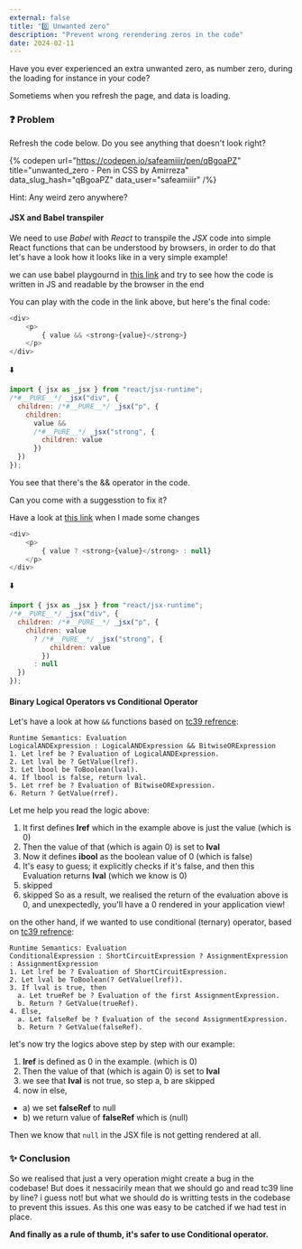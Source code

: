 ```yaml
---
external: false
title: "0️⃣ Unwanted zero"
description: "Prevent wrong rerendering zeros in the code"
date: 2024-02-11
---
```


Have you ever experienced an extra unwanted zero, as number zero, during the loading for instance in your code?

Sometiems when you refresh the page, and data is loading. 


### ❓ Problem

Refresh the code below. Do you see anything that doesn't look right?

{% codepen url="https://codepen.io/safeamiiir/pen/qBgoaPZ" title="unwanted_zero - Pen in CSS by Amirreza" data_slug_hash="qBgoaPZ" data_user="safeamiiir" /%}

Hint: Any weird zero anywhere?

#### JSX and Babel transpiler

We need to use *Babel* with *React* to transpile the *JSX* code into simple React functions that can be understood by browsers, in order to do that let's have a look how it looks like in a very simple example!

we can use babel playgournd in [this link](https://babeljs.io/repl#?browsers=defaults%2C%20not%20ie%2011%2C%20not%20ie_mob%2011&build=&builtIns=false&corejs=3.21&spec=false&loose=false&code_lz=DwEwlgbgfAUABAuwAOtHrgbzhAhgGwFcBTOAMjKQGcAXAJwHsA7AcykzyOIF9gB6Wo1ZQ43eIn6oY_cNCA&debug=false&forceAllTransforms=false&modules=false&shippedProposals=false&circleciRepo=&evaluate=false&fileSize=false&timeTravel=false&sourceType=module&lineWrap=true&presets=env%2Creact%2Cstage-2&prettier=true&targets=&version=7.23.4&externalPlugins=&assumptions=%7B%7D) and try to see how the code is written in JS and readable by the browser in the end

You can play with the code in the link above, but here's the final code:

```js
<div>
    <p>
        { value && <strong>{value}</strong>}
    </p>
</div>
```
⬇️
```js
import { jsx as _jsx } from "react/jsx-runtime";
/*#__PURE__*/ _jsx("div", {
  children: /*#__PURE__*/ _jsx("p", {
    children:
      value &&
      /*#__PURE__*/ _jsx("strong", {
        children: value
      })
  })
});
```
You see that there's the && operator in the code.

Can you come with a suggesstion to fix it?

Have a look at [this link](https://babeljs.io/repl#?browsers=defaults%2C%20not%20ie%2011%2C%20not%20ie_mob%2011&build=&builtIns=false&corejs=3.21&spec=false&loose=false&code_lz=DwEwlgbgfAUABAuwAOtHrgbzhAhgGwFcBTOAfiQGcAXAJwHsA7AcykzyOIF9gB6GhiyhwAXHEaF8-LvER9UMPuGhA&debug=false&forceAllTransforms=false&modules=false&shippedProposals=false&circleciRepo=&evaluate=false&fileSize=false&timeTravel=false&sourceType=module&lineWrap=true&presets=env%2Creact%2Cstage-2&prettier=true&targets=&version=7.23.4&externalPlugins=&assumptions=%7B%7Dw) when I made some changes

```js
<div>
    <p>
        { value ? <strong>{value}</strong> : null}
    </p>
</div>
```
⬇️
```js
import { jsx as _jsx } from "react/jsx-runtime";
/*#__PURE__*/ _jsx("div", {
  children: /*#__PURE__*/ _jsx("p", {
    children: value
      ? /*#__PURE__*/ _jsx("strong", {
          children: value
        })
      : null
  })
});
```

#### Binary Logical Operators vs Conditional Operator
Let's have a look at how `&&` functions based on [tc39 refrence](https://tc39.es/ecma262/#sec-binary-logical-operators-runtime-semantics-evaluation):

```
Runtime Semantics: Evaluation
LogicalANDExpression : LogicalANDExpression && BitwiseORExpression
1. Let lref be ? Evaluation of LogicalANDExpression.
2. Let lval be ? GetValue(lref).
3. Let lbool be ToBoolean(lval).
4. If lbool is false, return lval.
5. Let rref be ? Evaluation of BitwiseORExpression.
6. Return ? GetValue(rref).
```
Let me help you read the logic above:
1. It first defines **lref** which in the example above is just the value (which is 0)
2. Then the value of that (which is again 0) is set to **lval**
3. Now it defines **ibool** as the boolean value of 0 (which is false)
4. It's easy to guess; it explicitly checks if it's false, and then this Evaluation returns **lval** (which we know is 0)
5. skipped
6. skipped
So as a result, we realised the return of the evaluation above is 0, and unexpectedly, you'll have a 0 rendered in your application view!

on the other hand, if we wanted to use conditional (ternary) operator, based on [tc39 refrence](https://tc39.es/ecma262/#sec-binary-logical-operators):
```
Runtime Semantics: Evaluation
ConditionalExpression : ShortCircuitExpression ? AssignmentExpression : AssignmentExpression
1. Let lref be ? Evaluation of ShortCircuitExpression.
2. Let lval be ToBoolean(? GetValue(lref)).
3. If lval is true, then
  a. Let trueRef be ? Evaluation of the first AssignmentExpression.
  b. Return ? GetValue(trueRef).
4. Else,
  a. Let falseRef be ? Evaluation of the second AssignmentExpression.
  b. Return ? GetValue(falseRef).
```

let's now try the logics above step by step with our example:
1. **lref** is defined as 0 in the example. (which is 0)
2. Then the value of that (which is again 0) is set to **lval**
3. we see that **lval** is not true, so step a, b are skipped
4. now in else,
- a) we set **falseRef** to null
- b) we return value of **falseRef** which is (null)

Then we know that `null` in the JSX file is not getting rendered at all.

### ✨ Conclusion
So we realised that just a very operation might create a bug in the codebase!
But does it nessacirily mean that we should go and read tc39 line by line?
i guess not! but what we should do is writting tests in the codebase to prevent this issues.
As this one was easy to be catched if we had test in place.

**And finally as a rule of thumb, it's safer to use Conditional operator.**